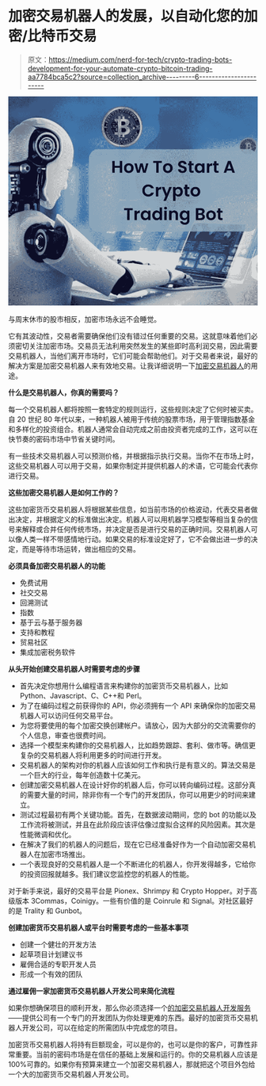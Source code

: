 # 加密交易机器人的发展，以自动化您的加密/比特币交易

> 原文：<https://medium.com/nerd-for-tech/crypto-trading-bots-development-for-your-automate-crypto-bitcoin-trading-aa7784bca5c2?source=collection_archive---------6----------------------->

![](img/24762ebc306b17655554661b0336d0b1.png)

与周末休市的股市相反，加密市场永远不会睡觉。

它有其波动性，交易者需要确保他们没有错过任何重要的交易。这就意味着他们必须密切关注加密市场。交易员无法利用突然发生的某些即时高利润交易，因此需要交易机器人，当他们离开市场时，它们可能会帮助他们。对于交易者来说，最好的解决方案是加密交易机器人来有效地交易。让我详细说明一下[加密交易机器人](https://www.addustechnologies.com/crypto-trading-bot-development-company)的用途。

**什么是交易机器人，你真的需要吗？**

每一个交易机器人都将按照一套特定的规则运行，这些规则决定了它何时被买卖。自 20 世纪 80 年代以来，一种机器人被用于传统的股票市场，用于管理指数基金和多样化的投资组合。机器人通常会自动完成之前由投资者完成的工作，这可以在快节奏的密码市场中节省关键时间。

有一些技术交易机器人可以预测价格，并根据指示执行交易。当你不在市场上时，这些交易机器人可以用于交易，如果你制定并提供机器人的术语，它可能会代表你进行交易。

**这些加密交易机器人是如何工作的？**

这些加密货币交易机器人将根据某些信息，如当前市场的价格波动，代表交易者做出决定，并根据定义的标准做出决定。机器人可以用机器学习模型等相当复杂的信号来解释或合并任何传统市场，并决定是否是进行交易的正确时间。交易机器人可以像人类一样不带感情地行动。如果交易的标准设定好了，它不会做出进一步的决定，而是等待市场运转，做出相应的交易。

**必须具备加密交易机器人的功能**

*   免费试用
*   社交交易
*   回溯测试
*   指数
*   基于云与基于服务器
*   支持和教程
*   贸易社区
*   集成加密税务软件

**从头开始创建交易机器人时需要考虑的步骤**

*   首先决定你想用什么编程语言来构建你的加密货币交易机器人，比如 Python、Javascript、C、C++和 Perl。
*   为了在编码过程之前获得你的 API，你必须拥有一个 API 来确保你的加密交易机器人可以访问任何交易平台。
*   为您将要使用的每个加密交换创建帐户。请放心，因为大部分的交流需要你的个人信息，审查也很费时间。
*   选择一个模型来构建你的交易机器人，比如趋势跟踪、套利、做市等。确信更复杂的交易机器人将利用更多的时间进行开发。
*   交易机器人的架构对你的机器人应该如何工作和执行是有意义的。算法交易是一个巨大的行业，每年创造数十亿美元。
*   创建加密交易机器人在设计好你的机器人后，你可以转向编码过程。这部分真的需要大量的时间，除非你有一个专门的开发团队，你可以用更少的时间来建立。
*   测试过程最初有两个关键功能。首先，在数据波动期间，您的 bot 的功能以及工作流将被测试，并且在此阶段应该评估像过度拟合这样的风险因素。其次是性能微调和优化。
*   在解决了我们的机器人的问题后，现在它已经准备好作为一个自动加密交易机器人在加密市场推出。
*   一个表现良好的交易机器人是一个不断进化的机器人，你开发得越多，它给你的投资回报就越多。我们建议您监控您的机器人的性能。

对于新手来说，最好的交易平台是 Pionex、Shrimpy 和 Crypto Hopper。对于高级版本 3Commas，Coinigy。一些有价值的是 Coinrule 和 Signal。对社区最好的是 Trality 和 Gunbot。

**创建加密货币交易机器人或平台时需要考虑的一些基本事项**

*   创建一个健壮的开发方法
*   起草项目计划建议书
*   雇佣合适的专职开发人员
*   形成一个有效的团队

**通过雇佣一家加密货币交易机器人开发公司来简化流程**

如果你想确保项目的顺利开发，那么你必须选择一个[的加密交易机器人开发服务](https://www.addustechnologies.com/crypto-trading-bot-development-company)——提供公司有一个专门的开发团队为你处理更难的东西。最好的加密货币交易机器人开发公司，可以在给定的所需团队中完成您的项目。

加密货币交易机器人将持有巨额现金，可以是你的，也可以是你的客户，可靠性非常重要。当前的密码市场是在信任的基础上发展和运行的。你的交易机器人应该是 100%可靠的。如果你有预算来建立一个加密交易机器人，那就把这个项目外包给一个大的加密货币交易机器人开发公司。